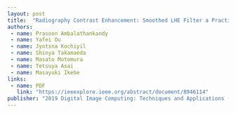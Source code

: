 ```yaml
---
layout: post
title:  "Radiography Contrast Enhancement: Smoothed LHE Filter a Practical Solution for Digital X-Rays with Mach Band"
authors:
 - name: Prasoon Ambalathankandy
 - name: Yafei Ou
 - name: Jyotsna Kochiyil
 - name: Shinya Takamaeda
 - name: Masato Motomura
 - name: Tetsuya Asai
 - name: Masayuki Ikebe
links:
 - name: PDF
   link: "https://ieeexplore.ieee.org/abstract/document/8946114"
publisher: "2019 Digital Image Computing: Techniques and Applications (DICTA)"
---
```


